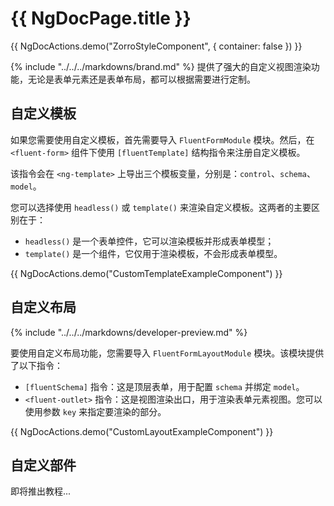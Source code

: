 # {{ NgDocPage.title }}

{{ NgDocActions.demo("ZorroStyleComponent", { container: false }) }}

{% include "../../../markdowns/brand.md" %} 提供了强大的自定义视图渲染功能，无论是表单元素还是表单布局，都可以根据需要进行定制。

## 自定义模板

如果您需要使用自定义模板，首先需要导入 `FluentFormModule` 模块。然后，在 `<fluent-form>` 组件下使用 `[fluentTemplate]` 结构指令来注册自定义模板。

该指令会在 `<ng-template>` 上导出三个模板变量，分别是：`control`、`schema`、`model`。

您可以选择使用 `headless()` 或 `template()` 来渲染自定义模板。这两者的主要区别在于：

- `headless()` 是一个表单控件，它可以渲染模板并形成表单模型；
- `template()` 是一个组件，它仅用于渲染模板，不会形成表单模型。

{{ NgDocActions.demo("CustomTemplateExampleComponent") }}

## 自定义布局

{% include "../../../markdowns/developer-preview.md" %}

要使用自定义布局功能，您需要导入 `FluentFormLayoutModule` 模块。该模块提供了以下指令：

- `[fluentSchema]` 指令：这是顶层表单，用于配置 `schema` 并绑定 `model`。
- `<fluent-outlet>` 指令：这是视图渲染出口，用于渲染表单元素视图。您可以使用参数 `key` 来指定要渲染的部分。

{{ NgDocActions.demo("CustomLayoutExampleComponent") }}

## 自定义部件

即将推出教程...

